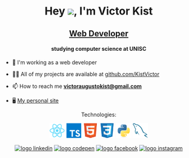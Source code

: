 <h1 align="center">Hey <a href="https://www.linkedin.com/in/victor-kist/"><img src="https://raw.githubusercontent.com/kaueMarques/kaueMarques/master/hi.gif" width="30px"></a>, I'm Victor Kist</h1>
<h2 align="center"><a href="https://github.com/Kist0/curriculo/blob/main/Curriculo%20Victor%20Kist.pdf">Web Developer</a></h2>
<h4 align="center">studying computer science at UNISC</h4>

- 🔭 I'm working as a web developer

- 👨‍💻 All of my projects are available at [github.com/KistVictor](https://github.com/KistVictor?tab=repositories)

- 📫 How to reach me **victoraugustokist@gmail.com**

- 🖥 [My personal site](https://kistvictor.netlify.app)

<p align="center">
Technologies:
</p>
<p align="center">
<a href="https://github.com/Kist0/ceep"><img src="https://raw.githubusercontent.com/devicons/devicon/c7d326b6009e60442abc35fa45706d6f30ee4c8e/icons/react/react-original.svg" alt="react icon" width="40" height="40"/></a>
<a href="https://github.com/Kist0/banking"><img src="https://raw.githubusercontent.com/devicons/devicon/c7d326b6009e60442abc35fa45706d6f30ee4c8e/icons/typescript/typescript-plain.svg" alt="typescript icon" width="40" height="40"/></a>
<a href="https://github.com/Kist0/barber_shop"><img src="https://raw.githubusercontent.com/devicons/devicon/7a4ca8aa871d6dca81691e018d31eed89cb70a76/icons/html5/html5-original.svg" alt="html5 icon"  width="40" height="40"/></a>
<a href="https://github.com/Kist0/barber_shop"><img src="https://raw.githubusercontent.com/devicons/devicon/7a4ca8aa871d6dca81691e018d31eed89cb70a76/icons/css3/css3-original.svg" alt="css3 icon"  width="40" height="40"/></a>
<a href="https://github.com/Kist0/Genius" target="blank"><img src="https://raw.githubusercontent.com/devicons/devicon/2809b567852a4648062a2d3e7c1c531367458c0b/icons/python/python-original.svg" alt="python icon" height="40" width="40" /></a>
<a href="https://github.com/Kist0/Kist0/blob/main/MySQL"><img src="https://github.com/devicons/devicon/blob/master/icons/mysql/mysql-plain.svg" alt="MySQL icon" width="40" height="40"/></a>
</p>

<p align="center">
<a href="https://www.linkedin.com/in/kistvictor/" target="blank"><img align="center" src="https://cdn.jsdelivr.net/npm/simple-icons@3.0.1/icons/linkedin.svg" alt="logo linkedin" height="20" width="20" /></a>
<a href="https://codepen.io/kistvictor" target="blank"><img align="center" src="https://cdn.jsdelivr.net/npm/simple-icons@3.0.1/icons/codepen.svg" alt="logo codepen" height="20" width="20" /></a>
<a href="https://www.facebook.com/victor.kist" target="blank"><img align="center" src="https://cdn.jsdelivr.net/npm/simple-icons@3.0.1/icons/facebook.svg" alt="logo facebook" height="20" width="20" /></a>
<a href="https://www.instagram.com/kistvictor_/" target="blank"><img align="center" src="https://cdn.jsdelivr.net/npm/simple-icons@3.0.1/icons/instagram.svg" alt="logo instagram" height="20" width="20" /></a>
</p>

<!--
**Kist0/Kist0** is a ✨ _special_ ✨ repository because its `README.md` (this file) appears on your GitHub profile.

Here are some ideas to get you started:

- 🔭 I’m currently working on ...
- 🌱 I’m currently learning ...
- 👯 I’m looking to collaborate on ...
- 🤔 I’m looking for help with ...
- 💬 Ask me about ...
- 📫 How to reach me: ...
- 😄 Pronouns: ...
- ⚡ Fun fact: ...
-->
